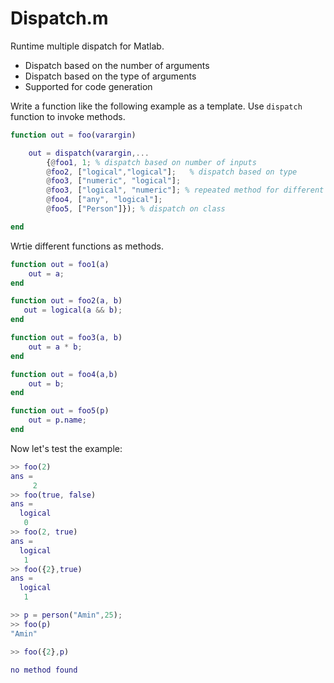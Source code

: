 # Dispatch.m
 Runtime multiple dispatch for Matlab.

- Dispatch based on the number of arguments
- Dispatch based on the type of arguments
- Supported for code generation


Write a function like the following example as a template. Use `dispatch` function to invoke methods. 
```matlab
function out = foo(varargin)

    out = dispatch(varargin,...
        {@foo1, 1; % dispatch based on number of inputs
        @foo2, ["logical","logical"];   % dispatch based on type
        @foo3, ["numeric", "logical"];
        @foo3, ["logical", "numeric"]; % repeated method for different type
        @foo4, ["any", "logical"];
        @foo5, ["Person"]}); % dispatch on class

end
```

Wrtie different functions as methods.

```matlab
function out = foo1(a)
    out = a;
end

function out = foo2(a, b)
   out = logical(a && b);
end

function out = foo3(a, b)
    out = a * b;
end

function out = foo4(a,b)
    out = b;
end

function out = foo5(p)
    out = p.name;
end
```

Now let's test the example:
```matlab
>> foo(2)
ans =
     2
>> foo(true, false)
ans =
  logical
   0
>> foo(2, true)
ans =
  logical
   1
>> foo({2},true)
ans =
  logical
   1

>> p = person("Amin",25);
>> foo(p)
"Amin"

>> foo({2},p)

no method found
```


